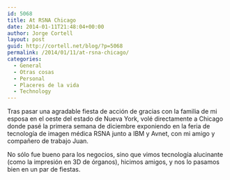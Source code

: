 ```yaml
---
id: 5068
title: At RSNA Chicago
date: 2014-01-11T21:48:04+00:00
author: Jorge Cortell
layout: post
guid: http://cortell.net/blog/?p=5068
permalink: /2014/01/11/at-rsna-chicago/
categories:
  - General
  - Otras cosas
  - Personal
  - Placeres de la vida
  - Technology
---
```

Tras pasar una agradable fiesta de acción de gracias con la familia de mi esposa en el oeste del estado de Nueva York, volé directamente a Chicago donde pasé la primera semana de diciembre exponiendo en la feria de tecnología de imagen médica RSNA junto a IBM y Avnet, con mi amigo y compañero de trabajo Juan. 

No sólo fue bueno para los negocios, sino que vimos tecnología alucinante (como la impresión en 3D de órganos), hicimos amigos, y nos lo pasamos bien en un par de fiestas.